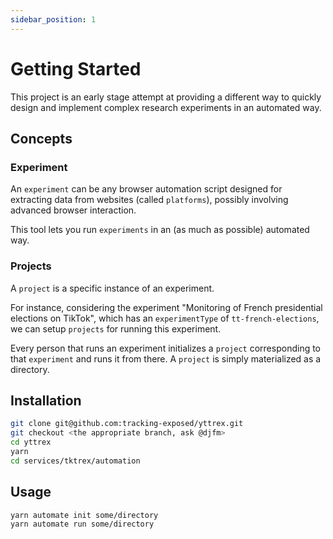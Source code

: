 ```yaml
---
sidebar_position: 1
---
```


# Getting Started

This project is an early stage attempt at providing a different way to quickly design
and implement complex research experiments in an automated way.

## Concepts

### Experiment

An `experiment` can be any browser automation script designed for extracting data from websites (called `platforms`),
possibly involving advanced browser interaction.

This tool lets you run `experiments` in an (as much as possible) automated way.

### Projects

A `project` is a specific instance of an experiment.

For instance, considering the experiment "Monitoring of French presidential elections on TikTok",
which has an `experimentType` of `tt-french-elections`, we can setup `projects` for running this experiment.

Every person that runs an experiment initializes a `project` corresponding to that `experiment` and runs it
from there. A `project` is simply materialized as a directory.

## Installation

```bash
git clone git@github.com:tracking-exposed/yttrex.git
git checkout <the appropriate branch, ask @djfm>
cd yttrex
yarn
cd services/tktrex/automation
```

## Usage

```bash
yarn automate init some/directory
yarn automate run some/directory
```
